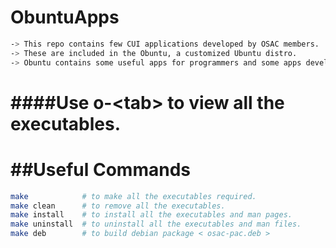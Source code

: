 ObuntuApps
==========
```bash
-> This repo contains few CUI applications developed by OSAC members.
-> These are included in the Obuntu, a customized Ubuntu distro.
-> Obuntu contains some useful apps for programmers and some apps developed for fun as well.
```
####Use o-\<tab\> to view all the executables.
==============================================

##Useful Commands
=================
```bash
make            # to make all the executables required.
make clean      # to remove all the executables.
make install    # to install all the executables and man pages.
make uninstall  # to uninstall all the executables and man files.
make deb        # to build debian package < osac-pac.deb >
```
